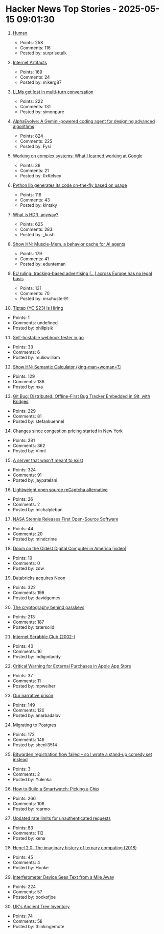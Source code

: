 # Hacker News Top Stories - 2025-05-15 09:01:30

1. [Human](https://quarter--mile.com/Human)
   - Points: 258
   - Comments: 116
   - Posted by: surprisetalk

2. [Internet Artifacts](https://neal.fun/internet-artifacts/)
   - Points: 169
   - Comments: 24
   - Posted by: mikerg87

3. [LLMs get lost in multi-turn conversation](https://arxiv.org/abs/2505.06120)
   - Points: 222
   - Comments: 131
   - Posted by: simonpure

4. [AlphaEvolve: A Gemini-powered coding agent for designing advanced algorithms](https://deepmind.google/discover/blog/alphaevolve-a-gemini-powered-coding-agent-for-designing-advanced-algorithms/)
   - Points: 824
   - Comments: 225
   - Posted by: Fysi

5. [Working on complex systems: What I learned working at Google](https://www.thecoder.cafe/p/complex-systems)
   - Points: 38
   - Comments: 21
   - Posted by: 0xKelsey

6. [Python lib generates its code on-the-fly based on usage](https://github.com/cofob/autogenlib)
   - Points: 116
   - Comments: 43
   - Posted by: klntsky

7. [What is HDR, anyway?](https://www.lux.camera/what-is-hdr/)
   - Points: 625
   - Comments: 283
   - Posted by: _kush

8. [Show HN: Muscle-Mem, a behavior cache for AI agents](https://github.com/pig-dot-dev/muscle-mem)
   - Points: 179
   - Comments: 41
   - Posted by: edunteman

9. [EU ruling: tracking-based advertising [...] across Europe has no legal basis](https://www.iccl.ie/digital-data/eu-ruling-tracking-based-advertising-by-google-microsoft-amazon-x-across-europe-has-no-legal-basis/)
   - Points: 131
   - Comments: 70
   - Posted by: mschuster91

10. [Tiptap (YC S23) Is Hiring](https://www.ycombinator.com/companies/tiptap/jobs/1S8DTcM-growth-manager)
   - Points: 1
   - Comments: undefined
   - Posted by: philipisik

11. [Self-hostable webhook tester in go](https://testwebhook.xyz)
   - Points: 33
   - Comments: 6
   - Posted by: muliswilliam

12. [Show HN: Semantic Calculator (king-man+woman=?)](https://calc.datova.ai)
   - Points: 129
   - Comments: 136
   - Posted by: nxa

13. [Git Bug: Distributed, Offline-First Bug Tracker Embedded in Git, with Bridges](https://github.com/git-bug/git-bug)
   - Points: 229
   - Comments: 81
   - Posted by: stefankuehnel

14. [Changes since congestion pricing started in New York](https://www.nytimes.com/interactive/2025/05/11/upshot/congestion-pricing.html)
   - Points: 281
   - Comments: 362
   - Posted by: Vinnl

15. [A server that wasn't meant to exist](https://it-notes.dragas.net/2025/05/13/the_server_that_wasnt_meant_to_exist/)
   - Points: 324
   - Comments: 91
   - Posted by: jaypatelani

16. [Lightweight open source reCaptcha alternative](https://github.com/altcha-org/altcha)
   - Points: 26
   - Comments: 2
   - Posted by: michalpleban

17. [NASA Stennis Releases First Open-Source Software](https://www.nasa.gov/centers-and-facilities/stennis/stennis-first-open-source-software/)
   - Points: 44
   - Comments: 20
   - Posted by: mindcrime

18. [Doom on the Oldest Digital Computer in America [video]](https://www.youtube.com/watch?v=no0CkQk7id0)
   - Points: 10
   - Comments: 0
   - Posted by: zdw

19. [Databricks acquires Neon](https://www.databricks.com/blog/databricks-neon)
   - Points: 322
   - Comments: 199
   - Posted by: davidgomes

20. [The cryptography behind passkeys](https://blog.trailofbits.com/2025/05/14/the-cryptography-behind-passkeys/)
   - Points: 213
   - Comments: 187
   - Posted by: tatersolid

21. [Internet Scrabble Club (2002-)](https://isc.ro/)
   - Points: 40
   - Comments: 16
   - Posted by: indigodaddy

22. [Critical Warning for External Purchases in Apple App Store](https://mjtsai.com/blog/2025/05/14/critical-warning-for-external-purchases-in-app-store/)
   - Points: 37
   - Comments: 11
   - Posted by: mpweiher

23. [Our narrative prison](https://aeon.co/essays/why-does-every-film-and-tv-series-seem-to-have-the-same-plot)
   - Points: 149
   - Comments: 120
   - Posted by: anarbadalov

24. [Migrating to Postgres](https://engineering.usemotion.com/migrating-to-postgres-3c93dff9c65d)
   - Points: 173
   - Comments: 149
   - Posted by: shenli3514

25. [Bitwarden registration flow failed – so I wrote a stand-up comedy set instead](https://github.com/MenstaDay/bitwarden-registration-theatre)
   - Points: 3
   - Comments: 2
   - Posted by: Yulenka

26. [How to Build a Smartwatch: Picking a Chip](https://ericmigi.com/blog/how-to-build-a-smartwatch-picking-a-chip/)
   - Points: 266
   - Comments: 108
   - Posted by: rcarmo

27. [Updated rate limits for unauthenticated requests](https://github.blog/changelog/2025-05-08-updated-rate-limits-for-unauthenticated-requests/)
   - Points: 83
   - Comments: 113
   - Posted by: xena

28. [Hegel 2.0: The imaginary history of ternary computing (2018)](https://www.cabinetmagazine.org/issues/65/weatherby.php)
   - Points: 45
   - Comments: 4
   - Posted by: Hooke

29. [Interferometer Device Sees Text from a Mile Away](https://physics.aps.org/articles/v18/99)
   - Points: 224
   - Comments: 57
   - Posted by: bookofjoe

30. [UK's Ancient Tree Inventory](https://ati.woodlandtrust.org.uk/)
   - Points: 74
   - Comments: 58
   - Posted by: thinkingemote

